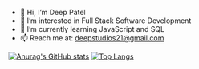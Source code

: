 - 👋 Hi, I’m Deep Patel
- 👀 I’m interested in Full Stack Software Development
- 🌱 I’m currently learning JavaScript and SQL
- 📫 Reach me at: deepstudios21@gmail.com

<!---
deep-patel21/deep-patel21 is a ✨ special ✨ repository because its `README.md` (this file) appears on your GitHub profile.
You can click the Preview link to take a look at your changes.
--->

[![Anurag's GitHub stats](https://github-readme-stats.vercel.app/api?username=deep-patel21&count_private=true&show_icons=true&theme=algolia)](https://github.com/anuraghazra/github-readme-stats)
[![Top Langs](https://github-readme-stats.vercel.app/api/top-langs/?username=deep-patel21&count_private=true&show_icons=true&theme=algolia&layout=compact)](https://github.com/anuraghazra/github-readme-stats)

